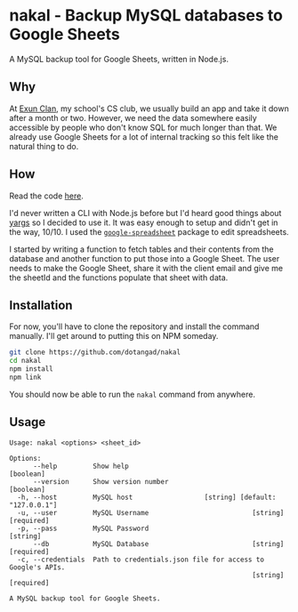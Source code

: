 # nakal - Backup MySQL databases to Google Sheets

A MySQL backup tool for Google Sheets, written in Node.js.

## Why

At [Exun Clan](https://exunclan.com), my school's CS club, we usually build an app and take it down after a month or two. However, we need the data somewhere easily accessible by people who don't know SQL for much longer than that. We already use Google Sheets for a lot of internal tracking so this felt like the natural thing to do.

## How

Read the code [here](https://github.com/dotangad/nakal).

I'd never written a CLI with Node.js before but I'd heard good things about [yargs](https://github.com/yargs/yargs/) so I decided to use it. It was easy enough to setup and didn't get in the way, 10/10. I used the [`google-spreadsheet`](https://www.npmjs.com/package/google-spreadsheet) package to edit spreadsheets.

I started by writing a function to fetch tables and their contents from the database and another function to put those into a Google Sheet. The user needs to make the Google Sheet, share it with the client email and give me the sheetId and the functions populate that sheet with data.

## Installation

For now, you'll have to clone the repository and install the command manually. I'll get around to putting this on NPM someday.

```sh
git clone https://github.com/dotangad/nakal
cd nakal
npm install
npm link
```

You should now be able to run the `nakal` command from anywhere.


## Usage

```
Usage: nakal <options> <sheet_id>

Options:
      --help         Show help                                         [boolean]
      --version      Show version number                               [boolean]
  -h, --host         MySQL host                  [string] [default: "127.0.0.1"]
  -u, --user         MySQL Username                          [string] [required]
  -p, --pass         MySQL Password                                     [string]
      --db           MySQL Database                          [string] [required]
  -c, --credentials  Path to credentials.json file for access to Google's APIs.
                                                             [string] [required]

A MySQL backup tool for Google Sheets.
```
